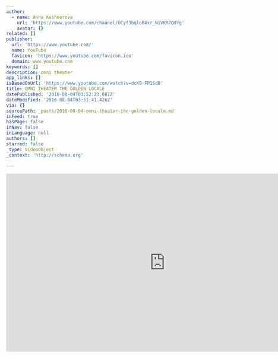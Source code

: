 ```yaml
---
author:
  - name: Anna Kushnerova
    url: 'https://www.youtube.com/channel/UCyf3bqloR4xr_N1VKR7QdYg'
    avatar: {}
related: []
publisher:
  url: 'https://www.youtube.com/'
  name: YouTube
  favicon: 'https://www.youtube.com/favicon.ico'
  domain: www.youtube.com
keywords: []
description: omni theater
app_links: []
isBasedOnUrl: 'https://www.youtube.com/watch?v=dcK9-FP1Sd8'
title: OMNI THEATER THE GOLDEN LOCALE
datePublished: '2016-08-04T03:52:23.087Z'
dateModified: '2016-08-04T03:51:41.426Z'
via: {}
sourcePath: _posts/2016-08-04-omni-theater-the-golden-locale.md
inFeed: true
hasPage: false
inNav: false
inLanguage: null
authors: []
starred: false
_type: VideoObject
_context: 'http://schema.org'

---
```

<iframe src="https://cdn.embedly.com/widgets/media.html?src=https%3A%2F%2Fwww.youtube.com%2Fembed%2FdcK9-FP1Sd8%3Ffeature%3Doembed&amp;url=http%3A%2F%2Fwww.youtube.com%2Fwatch%3Fv%3DdcK9-FP1Sd8&amp;image=https%3A%2F%2Fi.ytimg.com%2Fvi%2FdcK9-FP1Sd8%2Fhqdefault.jpg&amp;key=b7d04c9b404c499eba89ee7072e1c4f7&amp;type=text%2Fhtml&amp;schema=youtube" width="854" height="480" scrolling="no" frameborder="0" allowfullscreen="" style=""></iframe>
